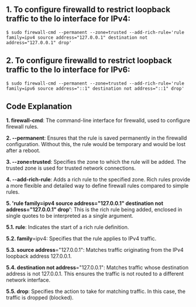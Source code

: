 ## 1. To configure firewalld to restrict loopback traffic to the lo interface for IPv4:
    $ sudo firewall-cmd --permanent --zone=trusted --add-rich-rule='rule family=ipv4 source address="127.0.0.1" destination not address="127.0.0.1" drop'

## 2. To configure firewalld to restrict loopback traffic to the lo interface for IPv6:
    $ sudo firewall-cmd --permanent --zone=trusted --add-rich-rule='rule family=ipv6 source address="::1" destination not address="::1" drop'

## Code Explanation

**1. firewall-cmd**: The command-line interface for firewalld, used to configure firewall rules.

**2. --permanent**: Ensures that the rule is saved permanently in the firewalld configuration. Without this, the rule would be temporary and would be lost after a reboot.

**3. --zone=trusted**: Specifies the zone to which the rule will be added. The trusted zone is used for trusted network connections.

**4. --add-rich-rule**: Adds a rich rule to the specified zone. Rich rules provide a more flexible and detailed way to define firewall rules compared to simple rules.

**5. 'rule family=ipv4 source address="127.0.0.1" destination not address="127.0.0.1" drop'**: This is the rich rule being added, enclosed in single quotes to be     interpreted as a single argument.



**5.1. rule**: Indicates the start of a rich rule definition.

**5.2. family**=ipv4: Specifies that the rule applies to IPv4 traffic.

**5.3. source address**="127.0.0.1": Matches traffic originating from the IPv4 loopback address 127.0.0.1.

**5.4. destination not address**="127.0.0.1": Matches traffic whose destination address is not 127.0.0.1. This ensures the traffic is not routed to a different network interface.

**5.5. drop**: Specifies the action to take for matching traffic. In this case, the traffic is dropped (blocked).
